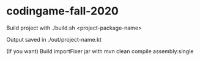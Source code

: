 # codingame-fall-2020

Build project with ./build.sh \<project-package-name\>

Output saved in ./out/project-name.kt


(If you want) Build importFixer jar with mvn clean compile assembly:single
